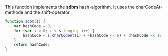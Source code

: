 
This function implements the **sdbm** hash-algorithm. 
It uses the charCodeAt-methode and the shift-operator.

``` js
function sdbm(s) {
    var hashCode = 0;
    for (var i = 0; i < s.length; i++) {
        hashCode = s.charCodeAt(i) + (hashCode << 6) + (hashCode << 16) - hashCode;
    }
    return hashCode;
}
```